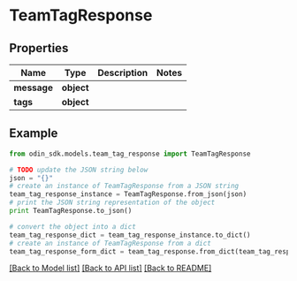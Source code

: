 # TeamTagResponse


## Properties

Name | Type | Description | Notes
------------ | ------------- | ------------- | -------------
**message** | **object** |  | 
**tags** | **object** |  | 

## Example

```python
from odin_sdk.models.team_tag_response import TeamTagResponse

# TODO update the JSON string below
json = "{}"
# create an instance of TeamTagResponse from a JSON string
team_tag_response_instance = TeamTagResponse.from_json(json)
# print the JSON string representation of the object
print TeamTagResponse.to_json()

# convert the object into a dict
team_tag_response_dict = team_tag_response_instance.to_dict()
# create an instance of TeamTagResponse from a dict
team_tag_response_form_dict = team_tag_response.from_dict(team_tag_response_dict)
```
[[Back to Model list]](../README.md#documentation-for-models) [[Back to API list]](../README.md#documentation-for-api-endpoints) [[Back to README]](../README.md)


